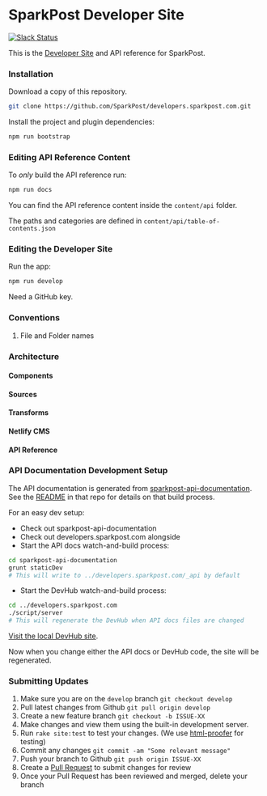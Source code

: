 # SparkPost Developer Site

[![Slack Status](http://slack.sparkpost.com/badge.svg)](http://slack.sparkpost.com)

This is the [Developer Site](https://developers.sparkpost.com/) and API reference for SparkPost.


### Installation

Download a copy of this repository.

```sh
git clone https://github.com/SparkPost/developers.sparkpost.com.git
```

Install the project and plugin dependencies:

```sh
npm run bootstrap
```

### Editing API Reference Content

To _only_ build the API reference run:

```sh
npm run docs
```

You can find the API reference content inside the `content/api` folder.

The paths and categories are defined in `content/api/table-of-contents.json`



### Editing the Developer Site

Run the app:

```sh
npm run develop
```

Need a GitHub key.


### Conventions

1. File and Folder names


### Architecture

#### Components

#### Sources

#### Transforms

#### Netlify CMS

#### API Reference


### API Documentation Development Setup

The API documentation is generated from [sparkpost-api-documentation](https://github.com/SparkPost/sparkpost-api-documentation). See the [README](https://github.com/SparkPost/sparkpost-api-documentation/blob/master/README.md) in that repo for details on that build process.

For an easy dev setup:

- Check out sparkpost-api-documentation
- Check out developers.sparkpost.com alongside
- Start the API docs watch-and-build process:

```bash
cd sparkpost-api-documentation
grunt staticDev
# This will write to ../developers.sparkpost.com/_api by default
```

- Start the DevHub watch-and-build process:

```bash
cd ../developers.sparkpost.com
./script/server
# This will regenerate the DevHub when API docs files are changed
```

[Visit the local DevHub site](http://localhost:4000/).

Now when you change either the API docs or DevHub code, the site will be regenerated.

### Submitting Updates
1. Make sure you are on the `develop` branch `git checkout develop`
2. Pull latest changes from Github `git pull origin develop`
3. Create a new feature branch `git checkout -b ISSUE-XX`
4. Make changes and view them using the built-in development server.
5. Run `rake site:test` to test your changes. (We use [html-proofer](https://github.com/gjtorikian/html-proofer) for testing)
6. Commit any changes `git commit -am "Some relevant message"`
7. Push your branch to Github `git push origin ISSUE-XX`
8. Create a [Pull Request](https://github.com/SparkPost/developers.sparkpost.com/pulls) to submit changes for review
9. Once your Pull Request has been reviewed and merged, delete your branch
